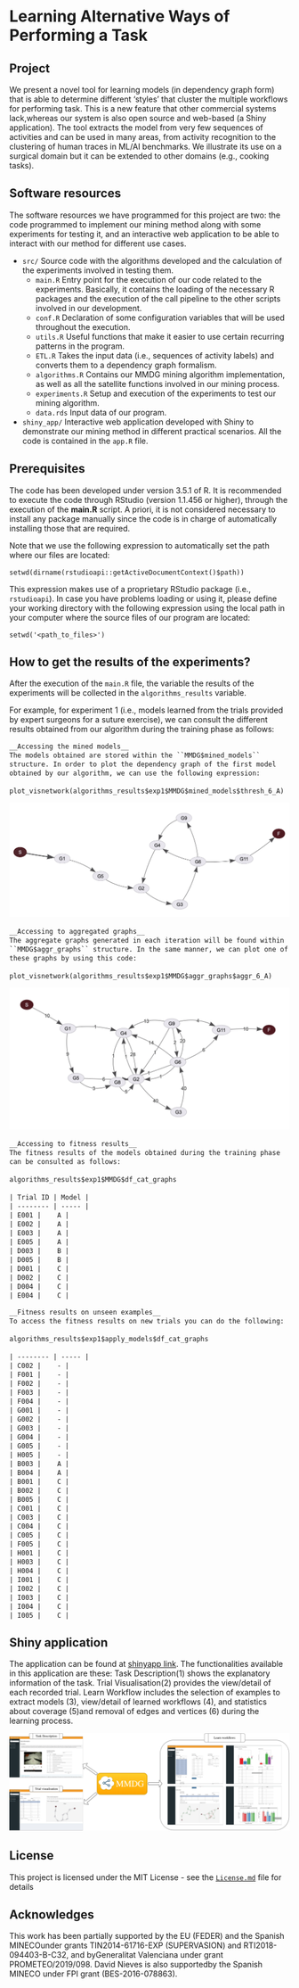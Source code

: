 # Learning Alternative Ways of Performing a Task

## Project
We present a novel tool for learning models (in dependency graph form) that is able to determine different ‘styles’ that cluster the multiple workflows for performing task. This is a new feature that other commercial systems lack,whereas our system is also open source and web-based (a Shiny application). The tool extracts the model from very few sequences of activities and can be used in many areas, from activity recognition to the clustering of human traces in ML/AI benchmarks. We illustrate its use on a surgical domain but it can be extended to other domains (e.g., cooking tasks).

## Software resources
The software resources we have programmed for this project are two: the code programmed to implement our mining method along with some experiments for testing it, and an interactive web application to be able to interact with our method for different use cases. 

+ `src/` Source code with the algorithms developed and the calculation of the experiments involved in testing them.
	+ ``main.R`` Entry point for the execution of our code related to the experiments. Basically, it contains the loading of the necessary R packages and the execution of the call pipeline to the other scripts involved in our development.
	+ ``conf.R`` Declaration of some configuration variables that will be used throughout the execution.
	+ ``utils.R`` Useful functions that make it easier to use certain recurring patterns in the program.
	+ ``ETL.R`` Takes the input data (i.e., sequences of activity labels) and converts them to a dependency graph formalism.
	+ ``algorithms.R`` Contains our MMDG mining algorithm implementation, as well as all the satellite functions involved in our mining process. 
	+ ``experiments.R`` Setup and execution of the experiments to test our mining algorithm. 
	+ ``data.rds`` Input data of our program.
 + `shiny_app/` Interactive web application developed with Shiny to demonstrate our mining method in different practical scenarios. All the code is contained in the `app.R` file.


## Prerequisites
The code has been developed under version 3.5.1 of R. It is recommended to execute the code through RStudio (version 1.1.456 or higher), through the execution of the __main.R__ script. A priori, it is not considered necessary to install any package manually since the code is in charge of automatically installing those that are required. 

Note that we use the following expression to automatically set the path where our files are located:

```
setwd(dirname(rstudioapi::getActiveDocumentContext()$path))
``` 

This expression makes use of a proprietary RStudio package (i.e., ``rstudioapi``). In case you have problems loading or using it, please define your working directory with the following expression using the local path in your computer where the source files of our program are located:

```
setwd('<path_to_files>')
```

## How to get the results of the experiments?
After the execution of the ``main.R`` file, the variable the results of the experiments will be collected in the ``algorithms_results`` variable. 

For example, for experiment 1 (i.e., models learned from the trials provided by expert surgeons for a suture exercise), we can consult the different results obtained from our algorithm during the training phase as follows:


```
__Accessing the mined models__
The models obtained are stored within the ``MMDG$mined_models`` structure. In order to plot the dependency graph of the first model obtained by our algorithm, we can use the following expression:

plot_visnetwork(algorithms_results$exp1$MMDG$mined_models$thresh_6_A)
```
![Model plot](/figures/model.png)

```
__Accessing to aggregated graphs__
The aggregate graphs generated in each iteration will be found within ``MMDG$aggr_graphs`` structure. In the same manner, we can plot one of these graphs by using this code:

plot_visnetwork(algorithms_results$exp1$MMDG$aggr_graphs$aggr_6_A)
```
![Aggr plot](/figures/aggr_graph.png)

```
__Accessing to fitness results__
The fitness results of the models obtained during the training phase can be consulted as follows:

algorithms_results$exp1$MMDG$df_cat_graphs

| Trial ID | Model |
| -------- | ----- |
| E001 |	A |
| E002 |	A |
| E003 |	A |
| E005 |	A |
| D003 |	B |
| D005 |	B |
| D001 |	C |
| D002 |	C | 
| D004 |	C |
| E004 |	C |
```
```
__Fitness results on unseen examples__
To access the fitness results on new trials you can do the following:

algorithms_results$exp1$apply_models$df_cat_graphs

| -------- | ----- |
| C002 | 	- |
| F001 |	- |
| F002 |	- |
| F003 |	- |
| F004 |	- |
| G001 |	- |
| G002 |	- |
| G003 |	- |
| G004 |	- |
| G005 |	- |
| H005 |	- |
| B003 |	A |
| B004 |	A |
| B001 |	C |
| B002 |	C |
| B005 |	C |
| C001 |	C |
| C003 |	C |
| C004 |	C |
| C005 |	C |
| F005 |	C |
| H001 |	C |
| H003 |	C |
| H004 |	C |
| I001 |	C |
| I002 |	C |
| I003 |	C |
| I004 |	C |
| I005 |	C |
```  
## Shiny application
The application can be found at [shinyapp link](https://safe-tools.dsic.upv.es/shiny/SurgicalWorkflowMining). The functionalities available in this application are these: Task Description(1) shows the explanatory information of the task. Trial Visualisation(2) provides the view/detail of each recorded trial. Learn Workflow includes the selection of examples to extract models (3), view/detail of learned workflows (4), and statistics about coverage (5)and removal of edges and vertices (6) during the learning process.

![Shiny application](/figures/shiny_app.png)

## License
This project is licensed under the MIT License - see the [`License.md`](LICENSE.md) file for details

## Acknowledges
This work has been partially supported by the EU (FEDER) and the Spanish MINECOunder grants TIN2014-61716-EXP (SUPERVASION) and RTI2018-094403-B-C32, and byGeneralitat Valenciana under grant PROMETEO/2019/098. David Nieves is also supportedby the Spanish MINECO under FPI grant (BES-2016-078863).
